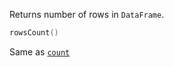 [//]: # (title: rowsCount)

Returns number of rows in `DataFrame`.

```kotlin
rowsCount()
```

Same as [`count`](count.md)
